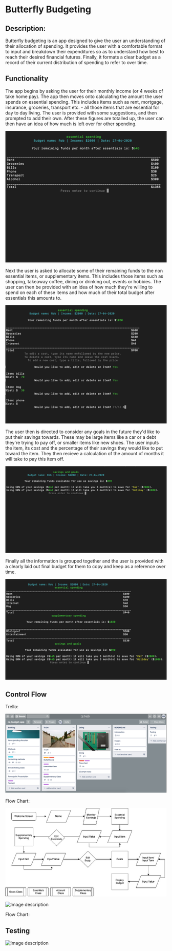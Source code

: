 # Butterfly Budgeting

## Description:

Butterfly budgeting is an app designed to give the user an understanding of their allocation of spending. It provides the user with a comfortable format to input and breakdown their expenditures so as to understand how best to reach their desired financial futures. Finally, it formats a clear budget as a record of their current distribution of spending to refer to over time.

## Functionality

The app begins by asking the user for their monthly income (or 4 weeks of take home pay). The app then moves onto calculating the amount the user spends on essential spending. This includes items such as rent, mortgage, insurance, groceries, transport etc. - all those items that are essential for day to day living. The user is provided with some suggestions, and then prompted to add their own. After these figures are totalled up, the user can then have an idea of how much is left over for other spending.

![Essentials table](https://github.com/r-drkn/budget-terminal-app/blob/master/docs/Screen%20Shot%202020-04-27%20at%201.01.35%20pm.png?raw=true)

Next the user is asked to allocate some of their remaining funds to the non essential items, or supplementary items. This includes those items such as shopping, takeaway coffee, dining or drinking out, events or hobbies. The user can then be provided with an idea of how much they're willing to spend on each of these items and how much of their total budget after essentials this amounts to.

![Image description](https://github.com/r-drkn/budget-terminal-app/blob/master/docs/Screen%20Shot%202020-04-27%20at%201.44.20%20pm.png?raw=true)

The user then is directed to consider any goals in the future they'd like to put their savings towards. These may be large items like a car or a debt they're trying to pay off, or smaller items like new shoes. The user inputs the item, its cost and the percentage of their savings they would like to put toward the item. They then recieve a calculation of the amount of months it will take to pay this item off.

![Image description](https://github.com/r-drkn/budget-terminal-app/blob/master/docs/Screen%20Shot%202020-04-27%20at%201.55.39%20pm.png?raw=true)




Finally all the information is grouped together and the user is provided with a clearly laid out final budget for them to copy and keep as a reference over time.

![Image description](https://github.com/r-drkn/budget-terminal-app/blob/master/docs/Screen%20Shot%202020-04-27%20at%201.55.59%20pm.png?raw=true)

## Control Flow

Trello:

![Trello 1st](https://github.com/r-drkn/budget-terminal-app/blob/master/docs/Screen%20Shot%202020-04-26%20at%2011.05.12%20am.png?raw=true)


Flow Chart:

![Image description](https://github.com/r-drkn/budget-terminal-app/blob/master/docs/budget-app.jpg?raw=true)

![Image description](link-to-image)


Flow Chart:




## Testing

![Image description](link-to-image)
